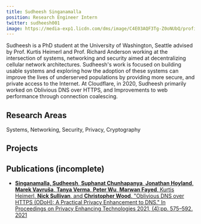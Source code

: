 ```yaml
---
title: Sudheesh Singanamalla
position: Research Engineer Intern
twitter: sudheesh001
image: https://media-exp1.licdn.com/dms/image/C4E03AQF3Tg-Z0oNUbQ/profile-displayphoto-shrink_800_800/0/1516502622216?e=1634774400&v=beta&t=MvunUKnjVoKsZ3K7z10oQqIslkwseAgqJwkEig86ZEo
---
```

Sudheesh is a PhD student at the University of Washington, Seattle advised by Prof. Kurtis Heimerl and Prof. Richard Anderson working at the intersection of systems, networking and security aimed at decentralizing cellular network architectures. Sudheesh's work is focused on building usable systems and exploring how the adoption of these systems can improve the lives of underserved populations by providing more secure, and private access to the Internet. At Cloudflare, in 2020, Sudheesh primarily worked on Oblivious DNS over HTTPS, and Improvements to web performance through connection coalescing.

## Research Areas 
Systems, Networking, Security, Privacy, Cryptography

## Projects


## Publications (incomplete)
* [**Singanamalla, Sudheesh**, **Suphanat Chunhapanya**, **Jonathan Hoyland**, **Marek Vavruša**, **Tanya Verma**, **Peter Wu**, **Marwan Fayed**, Kurtis Heimerl, **Nick Sullivan**, and **Christopher Wood**. "Oblivious DNS over HTTPS (ODoH): A Practical Privacy Enhancement to DNS." In Proceedings on Privacy Enhancing Technologies 2021, (4):pp. 575–592. 2021](https://www.petsymposium.org/2021/files/papers/issue4/popets-2021-0085.pdf)

